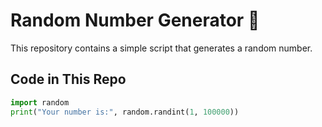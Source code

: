 # Random Number Generator 🎲  

This repository contains a simple script that generates a random number.  

## Code in This Repo  
```python
import random  
print("Your number is:", random.randint(1, 100000))
